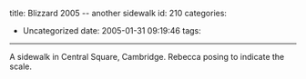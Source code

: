 title: Blizzard 2005 -- another sidewalk
id: 210
categories:
  - Uncategorized
date: 2005-01-31 09:19:46
tags:
---

A sidewalk in Central Square, Cambridge. Rebecca posing to indicate the scale.